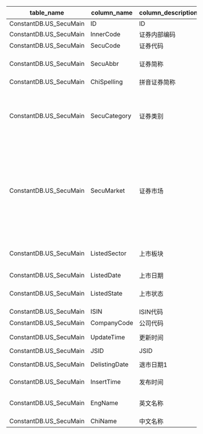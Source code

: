 | table_name | column_name | column_description | 注释| Annotation| 数据示例 |
|---|---|---|---|---|---|
| ConstantDB.US_SecuMain | ID| ID | | | 457692670240 |
| ConstantDB.US_SecuMain | InnerCode | 证券内部编码 | | | 7000005|
| ConstantDB.US_SecuMain | SecuCode| 证券代码 | | | ZIONW|
| ConstantDB.US_SecuMain | SecuAbbr| 证券简称 | | | Zions Bancorporation NA Warran |
| ConstantDB.US_SecuMain | ChiSpelling | 拼音证券简称 | | | null |
| ConstantDB.US_SecuMain | SecuCategory| 证券类别 | 证券类别(SecuCategory)与(CT_SystemConst)表中的DM字段关联，令LB = 1177 AND DM IN (55,62,74,75,78,101,201,202,203,204,205,206,207,208)，得到证券类别的具体描述：55-优先股，62-ETF基金，74-普通股，75-美国存托凭证（ADR），78-临时证券(Temporary)，101-全球存托凭证(GDR)，201-其他存托凭证(DR)，202-无投票权的存托凭证(NVDR)，203-具有权益特征的证券(Preferred Equity)，204-权利(Right)，205-结构性产品(Structured Products)，206-单位证券(Unit)，207-权证(Warrant)，208-外国证券(Alien/Foreign)。 | The security category (SecuCategory) is associated with the DM field in the (CT_SystemConst) table, with LB = 1177 AND DM IN (55,62,74,75,78,101,201,202,203,204,205,206,207,208), resulting in the specific description of the security category: 55 - Preference Shares, 62 - ETF Fund, 74 - Common Stock, 75 - American Depositary Receipt (ADR), 78 - Temporary Securities, 101 - Global Depositary Receipt (GDR), 201 - Other Depositary Receipts (DR), 202 - Non-Voting Depositary Receipt (NVDR), 203 - Securities with Equity Features (Preferred Equity), 204 - Rights, 205 - Structured Products, 206 - Unit Securities, 207 - Warrants, 208 - Foreign Securities (Alien/Foreign).| 207|
| ConstantDB.US_SecuMain | SecuMarket| 证券市场 | 证券市场(SecuMarket)与(CT_SystemConst)表中的DM字段关联，令LB = 201 and DM IN (49,55,57,65,66,67,68,69,70,76,77,78,80,86,87,94,96,114,190,210,280,290,320,360,460,480,500,620)，得到证券市场的具体描述：49-澳大利亚证券交易所，55-巴西圣保罗证券交易所，57-马来西亚吉隆坡证券交易所，65-印度尼西亚证券交易所，66-泰国证券交易所，67-韩国首尔证券交易所，68-东京证券交易所，69-新加坡证券交易所，70-台湾证券交易所，76-美国证券交易所，77-美国纳斯达克证券交易所，78-纽约证券交易所，80-加拿大多伦多证券交易所，86-法国巴黎证券交易所，87-德国法兰克福证券交易所，94-瑞士证券交易所，96-约翰内斯堡证券交易所，114-德国证券交易所，190-韩国科斯达克交易所，210-印度国家证券交易所，280-菲律宾证券交易所，290-印度孟买证券交易所，320-俄罗斯莫斯科证券交易所，360-纽交所群岛交易所(NYSE Arca)，460-美国OTC(OTCBB和OtherOTC)，480-投资者交易所(IEX)，500-Cboe BZX US Equities Exchange，620-胡志明市证券交易所。 | The secuMarket is associated with the DM field in the CT_SystemConst table, where LB = 201 and DM IN (49,55,57,65,66,67,68,69,70,76,77,78,80,86,87,94,96,114,190,210,280,290,320,360,460,480,500,620), resulting in the specific description of the secuMarket: 49-Australian Securities Exchange, 55-Brazil Sao Paulo Securities Exchange, 57-Malaysia Kuala Lumpur Securities Exchange, 65-Indonesia Stock Exchange, 66-Thailand Stock Exchange, 67-South Korea Seoul Stock Exchange, 68-Tokyo Stock Exchange, 69-Singapore Stock Exchange, 70-Taiwan Stock Exchange, 76-U.S. Securities Exchange, 77-U.S. NASDAQ Stock Exchange, 78-New York Stock Exchange, 80-Canada Toronto Stock Exchange, 86-France Paris Stock Exchange, 87-Germany Frankfurt Stock Exchange, 94-Switzerland Stock Exchange, 96-Johannesburg Stock Exchange, 114-German Stock Exchange, 190-South Korea KOSDAQ Exchange, 210-India National Stock Exchange, 280-Philippines Stock Exchange, 290-India Mumbai Stock Exchange, 320-Russia Moscow Stock Exchange, 360-NYSE Arca, 460-U.S. OTC (OTCBB and OtherOTC), 480-Investors Exchange (IEX), 500-Cboe BZX US Equities Exchange, 620-Ho Chi Minh City Stock Exchange. | 77 |
| ConstantDB.US_SecuMain | ListedSector| 上市板块 | 上市板块(ListedSector)与(CT_SystemConst)表中的DM字段关联，令LB = 207 AND DM IN (101,102,103)，得到上市板块的具体描述：101-纳斯达克全球精选市场（NASDAQ-GS），102-纳斯达克全球市场（NASDAQ-GM），103-纳斯达克资本市场（NASDAQ-CM）。 | The listed sector (ListedSector) is associated with the DM field in the (CT_SystemConst) table, with LB = 207 AND DM IN (101,102,103), resulting in the specific description of the listed sector: 101 - NASDAQ Global Select Market (NASDAQ-GS), 102 - NASDAQ Global Market (NASDAQ-GM), 103 - NASDAQ Capital Market (NASDAQ-CM).| 101|
| ConstantDB.US_SecuMain | ListedDate| 上市日期 | | | null |
| ConstantDB.US_SecuMain | ListedState | 上市状态 | 上市状态(ListedState)与(CT_SystemConst)表中的DM字段关联，令LB = 1176 and DM in (1,2,4,5,9)，得到上市状态的具体描述：1-上市，2-预上市，4-上市失败，5-终止，9-其他。| The listing status (ListedState) is associated with the DM field in the (CT_SystemConst) table, with LB = 1176 and DM in (1,2,4,5,9), yielding the specific description of the listing status: 1 - Listed, 2 - Pre-listed, 4 - Listing Failed, 5 - Terminated, 9 - Other. | 5|
| ConstantDB.US_SecuMain | ISIN| ISIN代码 | | | null |
| ConstantDB.US_SecuMain | CompanyCode | 公司代码 | | | 7005639|
| ConstantDB.US_SecuMain | UpdateTime| 更新时间 | | | 2022-12-18 06:27:10.133|
| ConstantDB.US_SecuMain | JSID| JSID | | | 694702053345 |
| ConstantDB.US_SecuMain | DelistingDate | 退市日期1| | | 2020-05-26 12:00:00.000|
| ConstantDB.US_SecuMain | InsertTime| 发布时间 | | | 2014-07-03 08:51:10.237|
| ConstantDB.US_SecuMain | EngName | 英文名称 | | | Zions Bancorporation NA Warran |
| ConstantDB.US_SecuMain | ChiName | 中文名称 | | | 齐昂银行集团 |
